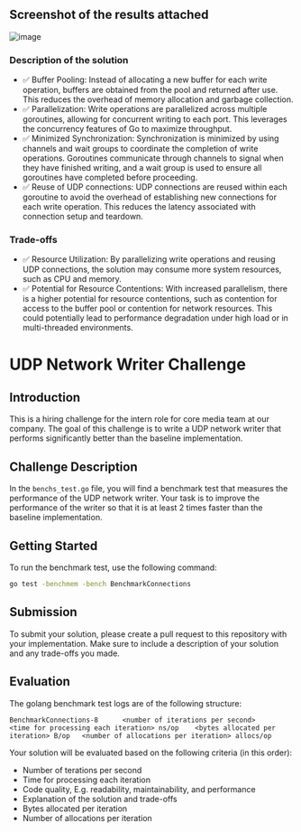 ## Screenshot of the results attached
![image](https://github.com/Grim-R3ap3r/dyte/assets/62543734/4130bfa1-4080-4774-b1e6-11d1d22c166c)

### Description of the solution
- ✅ Buffer Pooling: Instead of allocating a new buffer for each write operation, buffers are obtained from the pool and returned after use. This reduces the overhead of memory allocation and garbage collection.
- ✅ Parallelization: Write operations are parallelized across multiple goroutines, allowing for concurrent writing to each port. This leverages the concurrency features of Go to maximize throughput.
- ✅ Minimized Synchronization: Synchronization is minimized by using channels and wait groups to coordinate the completion of write operations. Goroutines communicate through channels to signal when they have finished writing, and a wait group is used to ensure all goroutines have completed before proceeding.
- ✅ Reuse of UDP connections: UDP connections are reused within each goroutine to avoid the overhead of establishing new connections for each write operation. This reduces the latency associated with connection setup and teardown.

### Trade-offs
- ✅ Resource Utilization: By parallelizing write operations and reusing UDP connections, the solution may consume more system resources, such as CPU and memory. 
- ✅ Potential for Resource Contentions: With increased parallelism, there is a higher potential for resource contentions, such as contention for access to the buffer pool or contention for network resources. This could potentially lead to performance degradation under high load or in multi-threaded environments.



# UDP Network Writer Challenge

## Introduction
This is a hiring challenge for the intern role for core media team at our company. The goal of this challenge is to write a UDP network writer that performs significantly better than the baseline implementation.

## Challenge Description
In the `benchs_test.go` file, you will find a benchmark test that measures the performance of the UDP network writer. Your task is to improve the performance of the writer so that it is at least 2 times faster than the baseline implementation.

## Getting Started
To run the benchmark test, use the following command:
```bash
go test -benchmem -bench BenchmarkConnections
```

## Submission
To submit your solution, please create a pull request to this repository with your implementation. Make sure to include a description of your solution and any trade-offs you made.

## Evaluation
The golang benchmark test logs are of the following structure:
```
BenchmarkConnections-8   	<number of iterations per second>	       <time for processing each iteration> ns/op    <bytes allocated per iteration> B/op   <number of allocations per iteration> allocs/op
```
Your solution will be evaluated based on the following criteria (in this order):
- Number of terations per second
- Time for processing each iteration
- Code quality, E.g. readability, maintainability, and performance
- Explanation of the solution and trade-offs
- Bytes allocated per iteration
- Number of allocations per iteration
